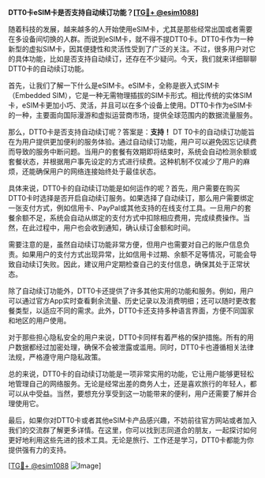 **DTT0卡eSIM卡是否支持自动续订功能？[[TG💪+ @esim1088](https://t.me/s/esim1088)]**

随着科技的发展，越来越多的人开始使用eSIM卡，尤其是那些经常出国或者需要在多设备间切换的人群。而说到eSIM卡，就不得不提DTT0卡。DTT0卡作为一种新型的虚拟SIM卡，因其便捷性和灵活性受到了广泛的关注。不过，很多用户对它的具体功能，比如是否支持自动续订，还存在不少疑问。今天，我们就来详细聊聊DTT0卡的自动续订功能。

首先，让我们了解一下什么是eSIM卡。eSIM卡，全称是嵌入式SIM卡（Embedded SIM），它是一种无需物理插拔的SIM卡形式。相比传统的实体SIM卡，eSIM卡更加小巧、灵活，并且可以在多个设备上使用。DTT0卡作为eSIM卡的一种，主要面向国际漫游和虚拟运营商市场，提供全球范围内的数据流量服务。

那么，DTT0卡是否支持自动续订呢？答案是：**支持！** DT T0卡的自动续订功能旨在为用户提供更加便利的服务体验。通过自动续订功能，用户可以避免因忘记续费而导致的服务中断问题。当用户的套餐有效期即将结束时，系统会自动检测余额或套餐状态，并根据用户事先设定的方式进行续费。这种机制不仅减少了用户的麻烦，还能确保用户的网络连接始终处于最佳状态。

具体来说，DTT0卡的自动续订功能是如何运作的呢？首先，用户需要在购买DTT0卡时选择是否开启自动续订服务。如果选择了自动续订，那么用户需要绑定一张支付方式，例如信用卡、PayPal或其他支持的在线支付工具。一旦用户的套餐余额不足，系统会自动从绑定的支付方式中扣除相应费用，完成续费操作。当然，在此过程中，用户也会收到通知，确认续订金额和时间。

需要注意的是，虽然自动续订功能非常方便，但用户也需要对自己的账户信息负责。如果用户的支付方式出现异常，比如信用卡过期、余额不足等情况，可能会导致自动续订失败。因此，建议用户定期检查自己的支付信息，确保其处于正常状态。

除了自动续订功能外，DTT0卡还提供了许多其他实用的功能和服务。例如，用户可以通过官方App实时查看剩余流量、历史记录以及消费明细；还可以随时更改套餐类型，以适应不同的需求。此外，DTT0卡还支持多种语言界面，方便不同国家和地区的用户使用。

对于那些担心隐私安全的用户来说，DTT0卡同样有着严格的保护措施。所有的用户数据都经过加密处理，确保不会被泄露或滥用。同时，DTT0卡也遵循相关法律法规，严格遵守用户隐私政策。

总的来说，DTT0卡的自动续订功能是一项非常实用的功能，它让用户能够更轻松地管理自己的网络服务。无论是经常出差的商务人士，还是喜欢旅行的年轻人，都可以从中受益。当然，要想充分享受到这一功能带来的便利，用户还需要了解并合理使用它。

最后，如果你对DTT0卡或者其他eSIM卡产品感兴趣，不妨前往官方网站或者加入我们的交流群了解更多详情。在这里，你可以找到志同道合的朋友，一起探讨如何更好地利用这些先进的技术工具。无论是旅行、工作还是学习，DTT0卡都能为你提供强有力的支持。

[[TG💪+ @esim1088](https://t.me/s/esim1088) ![Image](https://i.postimg.cc/4NQfJmqS/Snipaste-2025-05-13-00-14-12.png)]